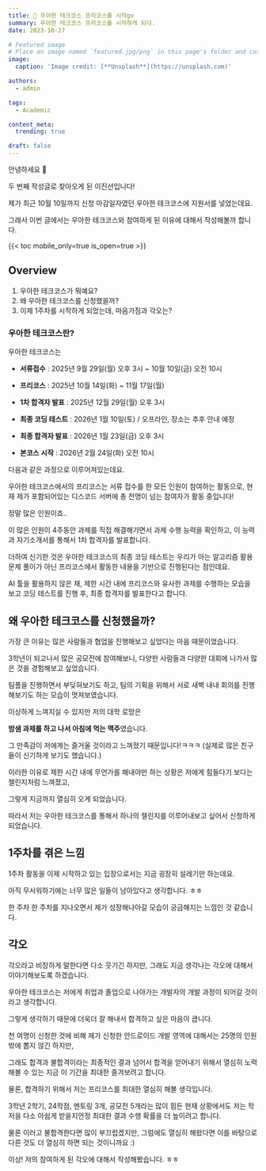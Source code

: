 ```yaml
---
title: 🎉 우아한 테크코스 프리코스를 시작go
summary: 우아한 테크코스 프리코스를 시작하게 되다.
date: 2023-10-27

# Featured image
# Place an image named `featured.jpg/png` in this page's folder and customize its options here.
image:
  caption: 'Image credit: [**Unsplash**](https://unsplash.com)'

authors:
  - admin

tags:
  - Academic

content_meta:
  trending: true

draft: false
---
```


안녕하세요 👋

두 번째 작성글로 찾아오게 된 이진선입니다!

제가 최근 10월 10일까지 신청 마감일자였던 우아한 테크코스에 지원서를 넣었는데요.

그래서 이번 글에서는 우아한 테크코스와 참여하게 된 이유에 대해서 작성해볼까 합니다.

{{< toc mobile_only=true is_open=true >}}

## Overview

1. 우아한 테크코스가 뭐예요?
2. 왜 우아한 테크코스를 신청했을까?
3. 이제 1주차를 시작하게 되었는데, 마음가짐과 각오는?

[//]: # '[![The template is mobile first with a responsive design to ensure that your site looks stunning on every device.](https://raw.githubusercontent.com/HugoBlox/hugo-blox-builder/main/starters/academic-cv/preview.png)](https://hugoblox.com)'

### 우아한 테크코스란?


우아한 테크코스는 

- **서류접수** : 2025년 9월 29일(월) 오후 3시 ~ 10월 10일(금) 오전 10시

- **프리코스** : 2025년 10월 14일(화) ~ 11월 17일(월)

- **1차 합격자 발표** : 2025년 12월 29일(월) 오후 3시

- **최종 코딩 테스트** : 2026년 1월 10일(토) / 오프라인, 장소는 추후 안내 예정

- **최종 합격자 발표** : 2026년 1월 23일(금) 오후 3시

- **본코스 시작** : 2026년 2월 24일(화) 오전 10시

다음과 같은 과정으로 이루어져있는데요. 

우아한 테크코스에서의 프리코스는 서류 접수를 한 모든 인원이 참여하는 활동으로, 현재 제가 포함되어있는 디스코드 서버에 총 천명이 넘는 참여자가 활동 중입니다!

정말 많은 인원이죠..

이 많은 인원이 4주동안 과제를 직접 해결해가면서 과제 수행 능력을 확인하고, 이 능력과 자기소개서를 통해서 1차 합격자를 발표합니다. 

더하여 신기한 것은 우아한 테크코스의 최종 코딩 테스트는 우리가 아는 알고리즘 활용 문제 풀이가 아닌 프리코스에서 활동한 내용을 기반으로 진행된다는 점인데요. 

AI 툴을 활용하지 않은 채, 제한 시간 내에 프리코스와 유사한 과제를 수행하는 모습을 보고 코딩 테스트를 진행 후, 최종 합격자를 발표한다고 합니다. 



## 왜 우아한 테크코스를 신청했을까?

가장 큰 이유는 많은 사람들과 협업을 진행해보고 싶었다는 마음 때문이었습니다. 

3학년이 되고나서 많은 공모전에 참여해보니, 다양한 사람들과 다양한 대회에 나가서 많은 것을 경험해보고 싶었습니다. 

팀플을 진행하면서 부딪혀보기도 하고, 팀의 기획을 위해서 서로 새벽 내내 회의를 진행해보기도 하는 모습이 멋져보였습니다. 

이상하게 느껴지실 수 있지만 저의 대학 로망은

**밤샘 과제를 하고 나서 아침에 먹는 맥주**였습니다.

그 만족감이 저에게는 즐거울 것이라고 느껴졌기 때문입니다!ㅋㅋㅋ (실제로 많은 친구들이 신기하게 보기도 했습니다.)

이러한 이유로 제한 시간 내에 무언가를 해내야만 하는 상황은 저에게 힘들다기 보다는 챌린지처럼 느껴졌고, 

그렇게 지금까지 열심히 오게 되었습니다. 

따라서 저는 우아한 테크코스를 통해서 하나의 챌린지를 이루어내보고 싶어서 신청하게 되었습니다. 

## 1주차를 겪은 느낌

1주차 활동을 이제 시작하고 있는 입장으로서는 지금 굉장히 설레기만 하는데요. 

아직 무서워하기에는 너무 많은 일들이 남아있다고 생각합니다. ㅎㅎ

한 주차 한 주차를 지나오면서 제가 성장해나아갈 모습이 궁금해지는 느낌인 것 같습니다.


## 각오

각오라고 비장하게 말한다면 다소 웃기긴 하지만, 그래도 지금 생각나는 각오에 대해서 이야기해보도록 하겠습니다. 

우아한 테크코스는 저에게 취업과 졸업으로 나아가는 개발자의 개발 과정이 되어갈 것이라고 생각합니다. 

그렇게 생각하기 때문에 더욱더 잘 해내서 합격하고 싶은 마음이 큽니다. 

천 여명이 신청한 것에 비해 제가 신청한 안드로이드 개발 영역에 대해서는 25명의 인원밖에 뽑지 않긴 하지만, 

그래도 합격과 불합격이라는 최종적인 결과 넘어서 합격을 얻어내기 위해서 열심히 노력해볼 수 있는 지금 이 기간을 최대한 즐겨보려고 합니다. 

물론, 합격하기 위해서 저는 프리코스를 최대한 열심히 해볼 생각입니다. 

3학년 2학기, 24학점, 멘토링 3개, 공모전 5개라는 많이 힘든 현재 상황에서도 저는 학저을 다소 아쉽게 받을지언정 최대한 결과 수행 확률을 더 높이려고 합니다. 

물론 이러고 불합격한다면 많이 부끄럽겠지만, 그럼에도 열심히 해왔다면 이를 바탕으로 다른 것도 더 열심히 하면 되는 것이니까요 :)

이상! 저의 참여하게 된 각오에 대해서 작성해봤습니다. ㅎㅎ

